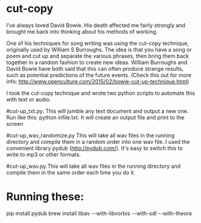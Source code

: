 # cut-copy

I've always loved David Bowie. His death affected me fairly strongly and brought me back into thinking about his methods of working. 

One of his techniques for song writing was using the cut-copy technique, originally used by William S Burroughs. The idea is that you have a song or poem and cut up and separate the various phrases, then bring them back together in a random fashion to create new ideas. 
William Burroughs and David Bowie have both said that this can often produce strange results, such as potential predictions of the future events.
(Check this out for more info: http://www.openculture.com/2015/02/bowie-cut-up-technique.html)

I took the cut-copy technique and wrote two python scripts to automate this with text or audio. 

#cut-up_txt.py:
This will jumble any text document and output a new one.
Run like this:
python infile.txt. It will create an output file and print to the screen

#cut-up_wav_randomize.py
This will take all wav files in the running directory and compile them in a random order into one wav file. I used the convenient library pydub (http://pydub.com/). It's easy to switch this to write to mp3 or other formats.

#cut-up_wav.py
This will take all wav files in the running directory and compile them in the same order each time you do it. 

# Running these:
pip install pydub
brew install libav --with-libvorbis --with-sdl --with-theora